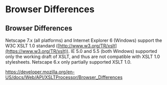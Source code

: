 Browser Differences
===================

Browser Differences
-------------------

Netscape 7.x (all platforms) and Internet Explorer 6 (Windows) support the W3C XSLT 1.0 standard ([http://www.w3.org/TR/xslt](https://www.w3.org/TR/xslt)). IE 5.0 and 5.5 (both Windows) supported only the working draft of XSLT, and thus are not compatible with XSLT 1.0 stylesheets. Netscape 6.x only partially supported XSLT 1.0.

<a href="https://developer.mozilla.org/en-US/docs/Web/API/XSLTProcessor/Browser_Differences" class="_attribution-link">https://developer.mozilla.org/en-US/docs/Web/API/XSLTProcessor/Browser_Differences</a>
